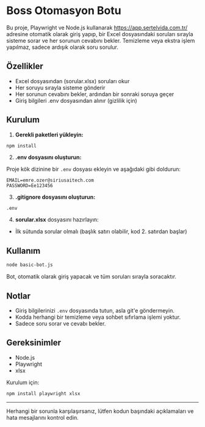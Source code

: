 # Boss Otomasyon Botu

Bu proje, Playwright ve Node.js kullanarak https://app.sertelvida.com.tr/ adresine otomatik olarak giriş yapıp, bir Excel dosyasındaki soruları sırayla sisteme sorar ve her sorunun cevabını bekler. Temizleme veya ekstra işlem yapılmaz, sadece ardışık olarak soru sorulur.

## Özellikler
- Excel dosyasından (sorular.xlsx) soruları okur
- Her soruyu sırayla sisteme gönderir
- Her sorunun cevabını bekler, ardından bir sonraki soruya geçer
- Giriş bilgileri .env dosyasından alınır (gizlilik için)

## Kurulum

1. **Gerekli paketleri yükleyin:**

```zsh
npm install
```

2. **.env dosyasını oluşturun:**

Proje kök dizinine bir `.env` dosyası ekleyin ve aşağıdaki gibi doldurun:

```
EMAIL=emre.ozer@siriusaitech.com
PASSWORD=Ee123456
```

3. **.gitignore dosyasını oluşturun:**

```
.env
```

4. **sorular.xlsx** dosyasını hazırlayın:
- İlk sütunda sorular olmalı (başlık satırı olabilir, kod 2. satırdan başlar)

## Kullanım

```zsh
node basic-bot.js
```

Bot, otomatik olarak giriş yapacak ve tüm soruları sırayla soracaktır.

## Notlar
- Giriş bilgilerinizi `.env` dosyasında tutun, asla git'e göndermeyin.
- Kodda herhangi bir temizleme veya sohbet sıfırlama işlemi yoktur.
- Sadece soru sorar ve cevabı bekler.

## Gereksinimler
- Node.js
- Playwright
- xlsx

Kurulum için:

```zsh
npm install playwright xlsx
```

---

Herhangi bir sorunla karşılaşırsanız, lütfen kodun başındaki açıklamaları ve hata mesajlarını kontrol edin.
